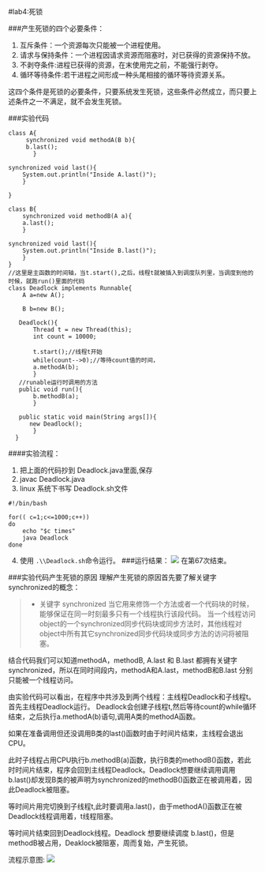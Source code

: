 #lab4:死锁


###产生死锁的四个必要条件：
1. 互斥条件：一个资源每次只能被一个进程使用。
2. 请求与保持条件：一个进程因请求资源而阻塞时，对已获得的资源保持不放。
3. 不剥夺条件:进程已获得的资源，在末使用完之前，不能强行剥夺。
4. 循环等待条件:若干进程之间形成一种头尾相接的循环等待资源关系。

这四个条件是死锁的必要条件，只要系统发生死锁，这些条件必然成立，而只要上述条件之一不满足，就不会发生死锁。

###实验代码
```
class A{
     synchronized void methodA(B b){
     b.last();
       }

synchronized void last(){
    System.out.println("Inside A.last()");
    }

}

class B{
    synchronized void methodB(A a){
    a.last();
    }

synchronized void last(){
    System.out.println("Inside B.last()");
    }
}
//这里是主函数的时间轴，当t.start(),之后，线程t就被插入到调度队列里，当调度到他的时候，就跑run()里面的代码
class Deadlock implements Runnable{
    A a=new A();

    B b=new B();
   
   Deadlock(){
       Thread t = new Thread(this);
       int count = 10000;

       t.start();//线程t开始
       while(count-->0);//等待count值的时间，
       a.methodA(b);
       }
   //runable运行时调用的方法
   public void run(){
       b.methodB(a);
       }

   public static void main(String args[]){
      new Deadlock();
       }
  }
```
####实验流程：
1. 把上面的代码抄到 Deadlock.java里面,保存
2.  javac Deadlock.java	
3.  linux 系统下书写 Deadlock.sh文件
```
#!/bin/bash

for(( c=1;c<=1000;c++))
do
	echo "$c times"
	java Deadlock
done
```
4. 使用  ```.\\Deadlock.sh```命令运行。
###运行结果：
![](http://ww4.sinaimg.cn/mw690/a44300b5gw1f9mzor3cg5j20jo0cutaq.jpg)
在第67次结束。



###实验代码产生死锁的原因
理解产生死锁的原因首先要了解关键字synchronized的概念：

> * 关键字 synchronized
当它用来修饰一个方法或者一个代码块的时候，能够保证在同一时刻最多只有一个线程执行该段代码。
当一个线程访问object的一个synchronized同步代码块或同步方法时，其他线程对object中所有其它synchronized同步代码块或同步方法的访问将被阻塞。

结合代码我们可以知道methodA，methodB, A.last 和 B.last 都拥有关键字 synchronized，所以在同时间段内，methodA和A.last，methodB和B.last 分别只能被一个线程访问。

由实验代码可以看出，在程序中共涉及到两个线程：主线程Deadlock和子线程t。
首先主线程Deadlock运行。
Deadlock会创建子线程t,然后等待count的while循环结束，之后执行a.methodA(b)语句,调用A类的methodA函数。

如果在准备调用但还没调用B类的last()函数时由于时间片结束，主线程会退出CPU。

此时子线程占用CPU执行b.methodB(a)函数，执行B类的methodB()函数，若此时时间片结束，程序会回到主线程Deadlock。Deadlock想要继续调用调用b.last()却发现B类的被声明为synchronized的methodB()函数正在被调用着，因此Deadlock被阻塞。

等时间片用完切换到子线程t,此时要调用a.last()，由于methodA()函数正在被Deadlock线程调用着，t线程阻塞。

等时间片结束回到Deadlock线程。Deadlock 想要继续调度 b.last()，但是methodB被占用，Deaklock被阻塞，周而复始，产生死锁。
 
流程示意图:
![](http://ww2.sinaimg.cn/mw690/a44300b5gw1f9myl9z15ij209o0a6dgb.jpg)

 
